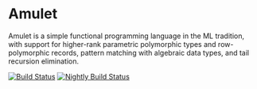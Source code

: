 # Amulet

Amulet is a simple functional programming language in the ML tradition,
with support for higher-rank parametric polymorphic types and
row-polymorphic records, pattern matching with algebraic data types, and
tail recursion elimination.

[![Build Status](https://callisto.amulet.works/job/amulet/job/master/badge/icon)](https://callisto.amulet.works/job/amulet/job/master/)
[![Nightly Build Status](https://callisto.amulet.works/job/Amulet%20Nightly/badge/icon?subject=Nightly%20build)](https://callisto.amulet.works/job/Amulet%20Nightly/)

